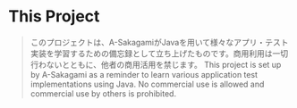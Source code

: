 # This Project

> このプロジェクトは、A-SakagamiがJavaを用いて様々なアプリ・テスト実装を学習するための備忘録として立ち上げたものです。商用利用は一切行わないとともに、他者の商用活用を禁じます。
> This project is set up by A-Sakagami as a reminder to learn various application test implementations using Java. No commercial use is allowed and commercial use by others is prohibited.
